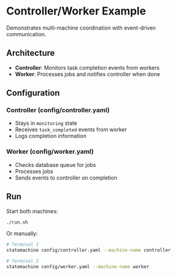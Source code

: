# Controller/Worker Example

Demonstrates multi-machine coordination with event-driven communication.

## Architecture

- **Controller**: Monitors task completion events from workers
- **Worker**: Processes jobs and notifies controller when done

## Configuration

### Controller (config/controller.yaml)
- Stays in `monitoring` state
- Receives `task_completed` events from worker
- Logs completion information

### Worker (config/worker.yaml)
- Checks database queue for jobs
- Processes jobs
- Sends events to controller on completion

## Run

Start both machines:
```bash
./run.sh
```

Or manually:
```bash
# Terminal 1
statemachine config/controller.yaml --machine-name controller

# Terminal 2
statemachine config/worker.yaml --machine-name worker
```
